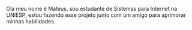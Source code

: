 Ola meu nome é Mateus, sou estudante de Sistemas para Internet na UNIESP, estou fazendo esse projeto junto com um amigo para aprimorar minhas habilidades.
